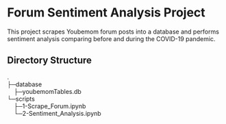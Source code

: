 # Forum Sentiment Analysis Project

This project scrapes Youbemom forum posts into a database and performs sentiment analysis comparing before and during the COVID-19 pandemic.

## Directory Structure
. <br />
├─database <br />
&nbsp;&nbsp;&nbsp;&nbsp;├─youbemomTables.db <br />
└─scripts <br />
&nbsp;&nbsp;&nbsp;&nbsp;├─1-Scrape_Forum.ipynb <br />
&nbsp;&nbsp;&nbsp;&nbsp;└─2-Sentiment_Analysis.ipynb <br />
